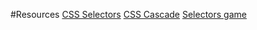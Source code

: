 

#Resources
[CSS Selectors](https://htmldog.com/references/css/selectors/)
[CSS Cascade](https://wattenberger.com/blog/css-cascade)
[Selectors game](https://flukeout.github.io/)